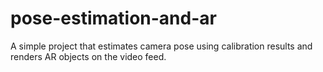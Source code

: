 # pose-estimation-and-ar
A simple project that estimates camera pose using calibration results and renders AR objects on the video feed.
